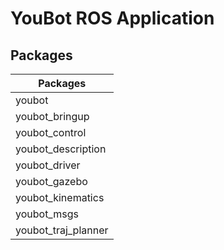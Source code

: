 # YouBot ROS Application

## Packages

| Packages |
| ------ |
| youbot |
| youbot_bringup |
| youbot_control |
| youbot_description |
| youbot_driver |
| youbot_gazebo |
| youbot_kinematics |
| youbot_msgs |
| youbot_traj_planner |
